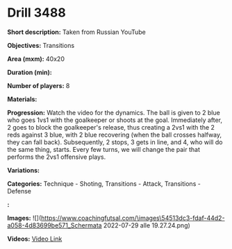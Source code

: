 # Drill 3488

**Short description:**
Taken from Russian YouTube

**Objectives:**
Transitions

**Area (mxm):**
40x20

**Duration (min):**


**Number of players:**
8

**Materials:**


**Progression:**
Watch the video for the dynamics. The ball is given to 2 blue who goes 1vs1 with the goalkeeper or shoots at the goal. Immediately after, 2 goes to block the goalkeeper's release, thus creating a 2vs1 with the 2 reds against 3 blue, with 2 blue recovering (when the ball crosses halfway, they can fall back). Subsequently, 2 stops, 3 gets in line, and 4, who will do the same thing, starts. Every few turns, we will change the pair that performs the 2vs1 offensive plays.

**Variations:**


**Categories:**
Technique - Shoting, Transitions - Attack, Transitions - Defense

**:**


**Images:**
![](https://www.coachingfutsal.com/\images\54513dc3-fdaf-44d2-a058-4d83699be571_Schermata 2022-07-29 alle 19.27.24.png)

**Videos:**
[Video Link](https://www.youtube.com/embed/x1EDeRn8ThQ)

